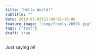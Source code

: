 ```yaml
---
title: "Hello World!"
subtitle: ""
date: 2018-05-03T21:08:01+10:00
feature_image: "/img/freely-26905.jpg"
tags: ["test"]
draft: true
---
```

Just saying *hi*!

